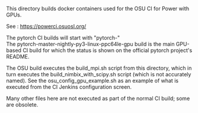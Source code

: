
This directory builds docker containers used for the OSU CI for Power with GPUs.

See : https://powerci.osuosl.org/

The pytorch CI builds will start with "pytorch-" <br>
The pytorch-master-nightly-py3-linux-ppc64le-gpu build is the main GPU-based CI build
for which the status is shown on the official pytorch project's README.

The OSU build executes the build_mpi.sh script from this directory, which in turn
executes the build_nimbix_with_scipy.sh script (which is not accurately named).
See the osu_config_gpu_example.sh as an example of what is executed from the CI Jenkins
configuration screen.

Many other files here are not executed as part of the normal CI build; some are obsolete.
